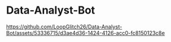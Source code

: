 # Data-Analyst-Bot

https://github.com/LoopGlitch26/Data-Analyst-Bot/assets/53336715/d3ae4d36-1424-4126-acc0-fc8150123c8e

